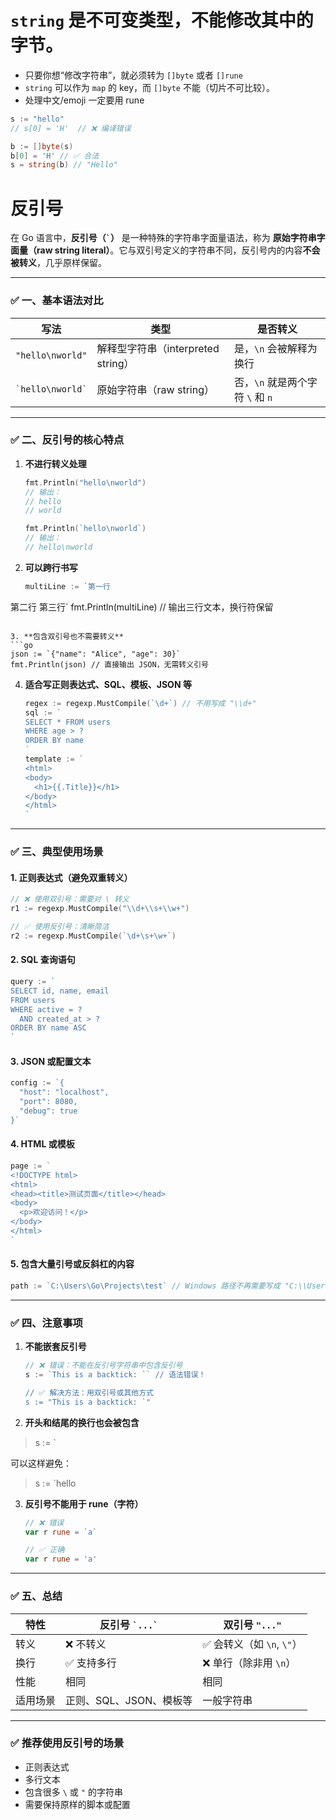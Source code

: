 # `string` 是**不可变类型**，不能修改其中的字节。
- 只要你想“修改字符串”，就必须转为 `[]byte` 或者 `[]rune`
- `string` 可以作为 `map` 的 key，而 `[]byte` 不能（切片不可比较）。
- 处理中文/emoji 一定要用 rune


```go
s := "hello"
// s[0] = 'H'  // ❌ 编译错误

b := []byte(s)
b[0] = 'H' // ✅ 合法
s = string(b) // "Hello"
```
# 反引号
在 Go 语言中，**反引号（`` ` ``）** 是一种特殊的字符串字面量语法，称为 **原始字符串字面量（raw string literal）**。它与双引号定义的字符串不同，反引号内的内容**不会被转义**，几乎原样保留。

---

### ✅ 一、基本语法对比

| 写法 | 类型 | 是否转义 |
|------|------|----------|
| `"hello\nworld"` | 解释型字符串（interpreted string） | 是，`\n` 会被解释为换行 |
| `` `hello\nworld` `` | 原始字符串（raw string） | 否，`\n` 就是两个字符 `\` 和 `n` |

---

### ✅ 二、反引号的核心特点

1. **不进行转义处理**
   ```go
   fmt.Println("hello\nworld")
   // 输出：
   // hello
   // world

   fmt.Println(`hello\nworld`)
   // 输出：
   // hello\nworld
   ```

2. **可以跨行书写**
   ```go
   multiLine := `第一行
第二行
第三行`
   fmt.Println(multiLine)
   // 输出三行文本，换行符保留
   ```

3. **包含双引号也不需要转义**
   ```go
   json := `{"name": "Alice", "age": 30}`
   fmt.Println(json) // 直接输出 JSON，无需转义引号
   ```

4. **适合写正则表达式、SQL、模板、JSON 等**
   ```go
   regex := regexp.MustCompile(`\d+`) // 不用写成 "\\d+"
   sql := `
   SELECT * FROM users
   WHERE age > ?
   ORDER BY name
   `
   template := `
   <html>
   <body>
     <h1>{{.Title}}</h1>
   </body>
   </html>
   `
   ```

---

### ✅ 三、典型使用场景

#### 1. 正则表达式（避免双重转义）
```go
// ❌ 使用双引号：需要对 \ 转义
r1 := regexp.MustCompile("\\d+\\s+\\w+")

// ✅ 使用反引号：清晰简洁
r2 := regexp.MustCompile(`\d+\s+\w+`)
```

#### 2. SQL 查询语句
```go
query := `
SELECT id, name, email
FROM users
WHERE active = ?
  AND created_at > ?
ORDER BY name ASC
`
```

#### 3. JSON 或配置文本
```go
config := `{
  "host": "localhost",
  "port": 8080,
  "debug": true
}`
```

#### 4. HTML 或模板
```go
page := `
<!DOCTYPE html>
<html>
<head><title>测试页面</title></head>
<body>
  <p>欢迎访问！</p>
</body>
</html>
`
```

#### 5. 包含大量引号或反斜杠的内容
```go
path := `C:\Users\Go\Projects\test` // Windows 路径不再需要写成 "C:\\Users\\Go\\..."
```

---

### ✅ 四、注意事项

1. **不能嵌套反引号**
   ```go
   // ❌ 错误：不能在反引号字符串中包含反引号
   s := `This is a backtick: `` // 语法错误！

   // ✅ 解决方法：用双引号或其他方式
   s := "This is a backtick: `"
   ```

2. **开头和结尾的换行也会被包含**
> s := `

可以这样避免：
>   s := `hello

3. **反引号不能用于 rune（字符）**
   ```go
   // ❌ 错误
   var r rune = `a`

   // ✅ 正确
   var r rune = 'a'
   ```

---

### ✅ 五、总结

| 特性 | 反引号 `` `...` `` | 双引号 `"..."` |
|------|------------------|---------------|
| 转义 | ❌ 不转义 | ✅ 会转义（如 `\n`, `\"`） |
| 换行 | ✅ 支持多行 | ❌ 单行（除非用 `\n`） |
| 性能 | 相同 | 相同 |
| 适用场景 | 正则、SQL、JSON、模板等 | 一般字符串 |

---

### ✅ 推荐使用反引号的场景

- 正则表达式
- 多行文本
- 包含很多 `\` 或 `"` 的字符串
- 需要保持原样的脚本或配置
